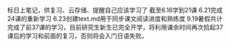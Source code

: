 标日上笔记，供复习、云存储、提醒自己应该学习了
截至6.16学到21课
6.21完成24课的重新学习
6.23创建text.md用于同步课文阅读进度和熟练度
9.19暑假共计完成了前37课的学习，目前研究生新生已完全开学，将利用课余时间再次拾起37课后的学习和前面的复习，否则将会入门日语失败。